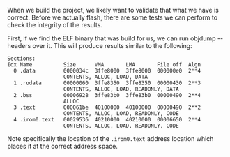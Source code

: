 When we build the project, we likely want to validate that what we have is correct.  Before we actually flash, there are some tests we can perform to check the integrity of the results.

First, if we find the ELF binary that was build for us, we can run objdump --headers over it.  This will produce results similar to the following:

    Sections:
    Idx Name          Size      VMA       LMA       File off  Algn
      0 .data         0000034c  3ffe8000  3ffe8000  000000e0  2**4
                      CONTENTS, ALLOC, LOAD, DATA
      1 .rodata       00000060  3ffe8350  3ffe8350  00000430  2**3
                      CONTENTS, ALLOC, LOAD, READONLY, DATA
      2 .bss          00006928  3ffe83b0  3ffe83b0  00000490  2**4
                      ALLOC
      3 .text         000061be  40100000  40100000  00000490  2**2
                      CONTENTS, ALLOC, LOAD, READONLY, CODE
      4 .irom0.text   00029536  40210000  40210000  00006650  2**4
                      CONTENTS, ALLOC, LOAD, READONLY, CODE

Note specifically the location of the `.irom0.text` address location which places it at the correct address space.
